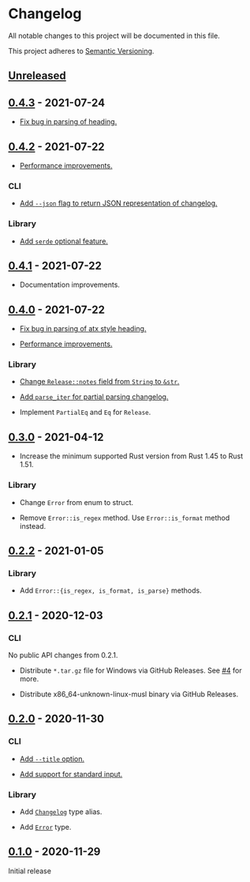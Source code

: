 # Changelog

All notable changes to this project will be documented in this file.

This project adheres to [Semantic Versioning](https://semver.org).

<!--
Note: In this file, do not use the hard wrap in the middle of a sentence for compatibility with GitHub comment style markdown rendering.
-->

## [Unreleased]

## [0.4.3] - 2021-07-24

- [Fix bug in parsing of heading.](https://github.com/taiki-e/parse-changelog/pull/13)

## [0.4.2] - 2021-07-22

- [Performance improvements.](https://github.com/taiki-e/parse-changelog/pull/11)

### CLI

- [Add `--json` flag to return JSON representation of changelog.](https://github.com/taiki-e/parse-changelog/pull/12)

### Library

- [Add `serde` optional feature.](https://github.com/taiki-e/parse-changelog/pull/12)

## [0.4.1] - 2021-07-22

- Documentation improvements.

## [0.4.0] - 2021-07-22

- [Fix bug in parsing of atx style heading.](https://github.com/taiki-e/parse-changelog/pull/9)

- [Performance improvements.](https://github.com/taiki-e/parse-changelog/pull/8)

### Library

- [Change `Release::notes` field from `String` to `&str`.](https://github.com/taiki-e/parse-changelog/pull/8)

- [Add `parse_iter` for partial parsing changelog.](https://github.com/taiki-e/parse-changelog/pull/9)

- Implement `PartialEq` and `Eq` for `Release`.

## [0.3.0] - 2021-04-12

- Increase the minimum supported Rust version from Rust 1.45 to Rust 1.51.

### Library

- Change `Error` from enum to struct.

- Remove `Error::is_regex` method. Use `Error::is_format` method instead.

## [0.2.2] - 2021-01-05

### Library

- Add `Error::{is_regex, is_format, is_parse}` methods.

## [0.2.1] - 2020-12-03

### CLI

No public API changes from 0.2.1.

- Distribute `*.tar.gz` file for Windows via GitHub Releases. See [#4](https://github.com/taiki-e/parse-changelog/pull/4) for more.

- Distribute x86_64-unknown-linux-musl binary via GitHub Releases.

## [0.2.0] - 2020-11-30

### CLI

- [Add `--title` option.](https://github.com/taiki-e/parse-changelog/pull/1)

- [Add support for standard input.](https://github.com/taiki-e/parse-changelog/pull/1)

### Library

- Add [`Changelog`](https://docs.rs/parse-changelog/0.2/parse_changelog/type.Changelog.html) type alias.

- Add [`Error`](https://docs.rs/parse-changelog/0.2/parse_changelog/enum.Error.html) type.

## [0.1.0] - 2020-11-29

Initial release

[Unreleased]: https://github.com/taiki-e/parse-changelog/compare/v0.4.3...HEAD
[0.4.3]: https://github.com/taiki-e/parse-changelog/compare/v0.4.2...v0.4.3
[0.4.2]: https://github.com/taiki-e/parse-changelog/compare/v0.4.1...v0.4.2
[0.4.1]: https://github.com/taiki-e/parse-changelog/compare/v0.4.0...v0.4.1
[0.4.0]: https://github.com/taiki-e/parse-changelog/compare/v0.3.0...v0.4.0
[0.3.0]: https://github.com/taiki-e/parse-changelog/compare/v0.2.2...v0.3.0
[0.2.2]: https://github.com/taiki-e/parse-changelog/compare/v0.2.1...v0.2.2
[0.2.1]: https://github.com/taiki-e/parse-changelog/compare/v0.2.0...v0.2.1
[0.2.0]: https://github.com/taiki-e/parse-changelog/compare/v0.1.0...v0.2.0
[0.1.0]: https://github.com/taiki-e/parse-changelog/releases/tag/v0.1.0
